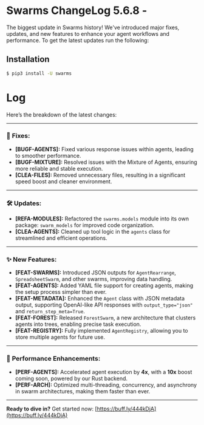 # Swarms ChangeLog 5.6.8 -

The biggest update in Swarms history! We've introduced major fixes, updates, and new features to enhance your agent workflows and performance. To get the latest updates run the following: 

## Installation

```bash
$ pip3 install -U swarms
```

# Log
Here’s the breakdown of the latest changes:

---

### 🐞 **Fixes:**
- **[BUGF-AGENTS]:** Fixed various response issues within agents, leading to smoother performance.
- **[BUGF-MIXTURE]:** Resolved issues with the Mixture of Agents, ensuring more reliable and stable execution.
- **[CLEA-FILES]:** Removed unnecessary files, resulting in a significant speed boost and cleaner environment.

---

### 🛠 **Updates:**
- **[REFA-MODULES]:** Refactored the `swarms.models` module into its own package: `swarm_models` for improved code organization.
- **[CLEA-AGENTS]:** Cleaned up tool logic in the `agents` class for streamlined and efficient operations.

---

### ✨ **New Features:**
- **[FEAT-SWARMS]:** Introduced JSON outputs for `AgentRearrange`, `SpreadsheetSwarm`, and other swarms, improving data handling.
- **[FEAT-AGENTS]:** Added YAML file support for creating agents, making the setup process simpler than ever.
- **[FEAT-METADATA]:** Enhanced the `Agent` class with JSON metadata output, supporting OpenAI-like API responses with `output_type="json"` and `return_step_meta=True`.
- **[FEAT-FOREST]:** Released `ForestSwarm`, a new architecture that clusters agents into trees, enabling precise task execution.
- **[FEAT-REGISTRY]:** Fully implemented `AgentRegistry`, allowing you to store multiple agents for future use.

---

### 🚀 **Performance Enhancements:**
- **[PERF-AGENTS]:** Accelerated agent execution by **4x**, with a **10x** boost coming soon, powered by our Rust backend.
- **[PERF-ARCH]:** Optimized multi-threading, concurrency, and asynchrony in swarm architectures, making them faster than ever.

---

**Ready to dive in?** Get started now: [https://buff.ly/444kDjA](https://buff.ly/444kDjA)
